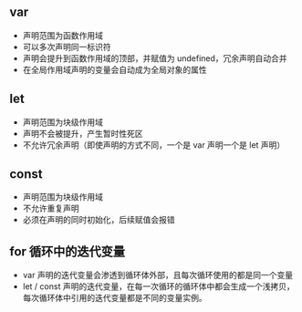 ## var

- 声明范围为函数作用域
- 可以多次声明同一标识符
- 声明会提升到函数作用域的顶部，并赋值为 undefined，冗余声明自动合并
- 在全局作用域声明的变量会自动成为全局对象的属性

## let

- 声明范围为块级作用域
- 声明不会被提升，产生暂时性死区
- 不允许冗余声明（即使声明的方式不同，一个是 var 声明一个是 let 声明）

## const

- 声明范围为块级作用域
- 不允许重复声明
- 必须在声明的同时初始化，后续赋值会报错



## for 循环中的迭代变量

- var 声明的迭代变量会渗透到循环体外部，且每次循环使用的都是同一个变量
- let / const 声明的迭代变量，在每一次循环的循环体中都会生成一个浅拷贝，每次循环体中引用的迭代变量都是不同的变量实例。

